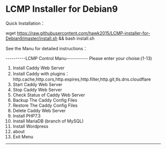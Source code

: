 # LCMP Installer for Debian9

Quick Installation：

wget https://raw.githubusercontent.com/hawk2015/LCMP-installer-for-Debian9/master/install.sh && bash install.sh

See the Manu for detailed instructions：

----------LCMP Control Manu-----------
Please enter your choise:(1-13)
1. Install Caddy Web Server
2. Install Caddy with plugins：http.cache,http.cors,http.expires,http.filter,http.git,tls.dns.cloudflare
3. Start Caddy Web Server
4. Stop Caddy Web Server
5. Check  Status of Caddy Web Server
6. Backup The Caddy Config Files
7. Restore The Caddy Config Files
8. Delete Caddy Web Server
9. Install PHP7.3
10. Install MariaDB (branch of MySQL)
11. Install Wordpress
12. about
13. Exit Menu
--------------------------------------
